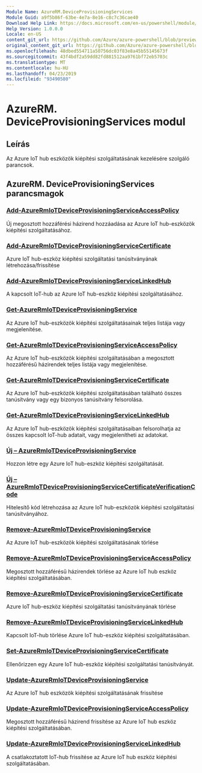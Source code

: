 ```yaml
---
Module Name: AzureRM.DeviceProvisioningServices
Module Guid: a9f5b86f-63be-4e7a-8e16-c8c7c36cae40
Download Help Link: https://docs.microsoft.com/en-us/powershell/module/azurerm.deviceprovisioningservices
Help Version: 1.0.0.0
Locale: en-US
content_git_url: https://github.com/Azure/azure-powershell/blob/preview/src/ResourceManager/DeviceProvisioningServices/Commands.DeviceProvisioningServices/help/AzureRM.DeviceProvisioningServices.md
original_content_git_url: https://github.com/Azure/azure-powershell/blob/preview/src/ResourceManager/DeviceProvisioningServices/Commands.DeviceProvisioningServices/help/AzureRM.DeviceProvisioningServices.md
ms.openlocfilehash: 48dbed554711a50756dc03f83e8a45b55145673f
ms.sourcegitcommit: 43f4bdf2a59dd82fd881512aa9761bf72eb5703c
ms.translationtype: MT
ms.contentlocale: hu-HU
ms.lasthandoff: 04/23/2019
ms.locfileid: "93490580"
---
```

# AzureRM. DeviceProvisioningServices modul
## Leírás
Az Azure IoT hub eszközök kiépítési szolgáltatásának kezelésére szolgáló parancsok.

## AzureRM. DeviceProvisioningServices parancsmagok
### [Add-AzureRmIoTDeviceProvisioningServiceAccessPolicy](Add-AzureRmIoTDeviceProvisioningServiceAccessPolicy.md)
Új megosztott hozzáférési házirend hozzáadása az Azure IoT hub-eszközök kiépítési szolgáltatásához.

### [Add-AzureRmIoTDeviceProvisioningServiceCertificate](Add-AzureRmIoTDeviceProvisioningServiceCertificate.md)
Azure IoT hub-eszköz kiépítési szolgáltatási tanúsítványának létrehozása/frissítése

### [Add-AzureRmIoTDeviceProvisioningServiceLinkedHub](Add-AzureRmIoTDeviceProvisioningServiceLinkedHub.md)
A kapcsolt IoT-hub az Azure IoT hub-eszköz kiépítési szolgáltatásához.

### [Get-AzureRmIoTDeviceProvisioningService](Get-AzureRmIoTDeviceProvisioningService.md)
Az Azure IoT hub-eszközök kiépítési szolgáltatásainak teljes listája vagy megjelenítése.

### [Get-AzureRmIoTDeviceProvisioningServiceAccessPolicy](Get-AzureRmIoTDeviceProvisioningServiceAccessPolicy.md)
Az Azure IoT hub-eszközök kiépítési szolgáltatásában a megosztott hozzáférésű házirendek teljes listája vagy megjelenítése.

### [Get-AzureRmIoTDeviceProvisioningServiceCertificate](Get-AzureRmIoTDeviceProvisioningServiceCertificate.md)
Az Azure IoT hub-eszközök kiépítési szolgáltatásában található összes tanúsítvány vagy egy bizonyos tanúsítvány felsorolása.

### [Get-AzureRmIoTDeviceProvisioningServiceLinkedHub](Get-AzureRmIoTDeviceProvisioningServiceLinkedHub.md)
Az Azure IoT hub-eszközök kiépítési szolgáltatásaiban felsorolhatja az összes kapcsolt IoT-hub adatait, vagy megjelenítheti az adatokat.

### [Új – AzureRmIoTDeviceProvisioningService](New-AzureRmIoTDeviceProvisioningService.md)
Hozzon létre egy Azure IoT hub-eszköz kiépítési szolgáltatását.

### [Új – AzureRmIoTDeviceProvisioningServiceCertificateVerificationCode](New-AzureRmIoTDeviceProvisioningServiceCertificateVerificationCode.md)
Hitelesítő kód létrehozása az Azure IoT hub-eszközök kiépítési szolgáltatási tanúsítványához.

### [Remove-AzureRmIoTDeviceProvisioningService](Remove-AzureRmIoTDeviceProvisioningService.md)
Az Azure IoT hub-eszközök kiépítési szolgáltatásának törlése

### [Remove-AzureRmIoTDeviceProvisioningServiceAccessPolicy](Remove-AzureRmIoTDeviceProvisioningServiceAccessPolicy.md)
Megosztott hozzáférésű házirendek törlése az Azure IoT hub eszköz kiépítési szolgáltatásában.

### [Remove-AzureRmIoTDeviceProvisioningServiceCertificate](Remove-AzureRmIoTDeviceProvisioningServiceCertificate.md)
Azure IoT hub-eszköz kiépítési szolgáltatási tanúsítványának törlése

### [Remove-AzureRmIoTDeviceProvisioningServiceLinkedHub](Remove-AzureRmIoTDeviceProvisioningServiceLinkedHub.md)
Kapcsolt IoT-hub törlése Azure IoT hub-eszköz kiépítési szolgáltatásában.

### [Set-AzureRmIoTDeviceProvisioningServiceCertificate](Set-AzureRmIoTDeviceProvisioningServiceCertificate.md)
Ellenőrizzen egy Azure IoT hub-eszköz kiépítési szolgáltatási tanúsítványát.

### [Update-AzureRmIoTDeviceProvisioningService](Update-AzureRmIoTDeviceProvisioningService.md)
Az Azure IoT hub eszközök kiépítési szolgáltatásának frissítése

### [Update-AzureRmIoTDeviceProvisioningServiceAccessPolicy](Update-AzureRmIoTDeviceProvisioningServiceAccessPolicy.md)
Megosztott hozzáférésű házirend frissítése az Azure IoT hub eszköz kiépítési szolgáltatásában.

### [Update-AzureRmIoTDeviceProvisioningServiceLinkedHub](Update-AzureRmIoTDeviceProvisioningServiceLinkedHub.md)
A csatlakoztatott IoT-hub frissítése az Azure IoT hub eszköz kiépítési szolgáltatásában.

